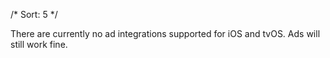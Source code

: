 /*
Sort: 5
 */

There are currently no ad integrations supported for iOS and tvOS. Ads will still work fine.
